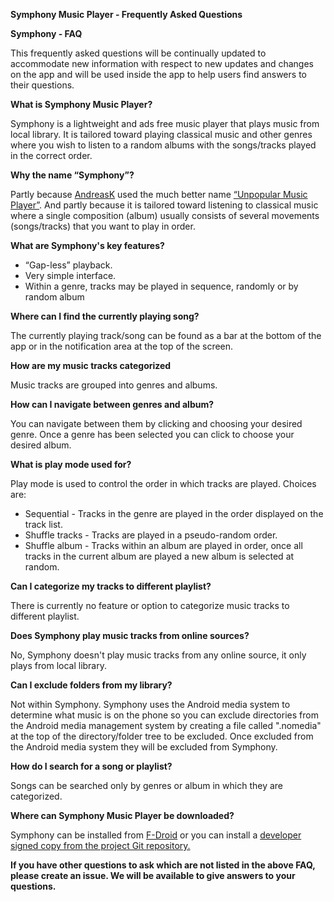 **Symphony Music Player - Frequently Asked Questions**

**Symphony - FAQ**

This frequently asked questions will be continually updated to accommodate new information with respect to new updates and changes on the app and will be used inside the app to help users find answers to their questions.

**What is Symphony Music Player?**

Symphony is a lightweight and ads free music player that plays music from local library. It is tailored toward playing classical music and other genres where you wish to listen to a random albums with the songs/tracks played in the correct order.

**Why the name “Symphony”?**

Partly because [AndreasK](https://gitlab.com/AndreasK/unpopular-music-player) used the much better name [“Unpopular Music Player”](https://f-droid.org/packages/de.kromke.andreas.unpopmusicplayerfree/). And partly because it is tailored toward listening to classical music where a single composition (album) usually consists of several movements (songs/tracks) that you want to play in order.

**What are Symphony's key features?**

* “Gap-less” playback.
* Very simple interface.
* Within a genre, tracks may be played in sequence, randomly or by random album


**Where can I find the currently playing song?**

The currently playing track/song can be found as a bar at the bottom of the app or in the notification area at the top of the screen.


**How are my music tracks categorized**

Music tracks are grouped into genres and albums.


**How can I navigate between genres and album?**

You can navigate between them by clicking and choosing your desired genre. Once a genre has been selected you can click to choose your desired album.


**What is play mode used for?**

Play mode is used to control the order in which tracks are played. Choices are:
* Sequential - Tracks in the genre are played in the order displayed on the track list.
* Shuffle tracks - Tracks are played in a pseudo-random order.
* Shuffle album - Tracks within an album are played in order, once all tracks in the current album are played a new album is selected at random.


**Can I categorize my tracks to different playlist?**

There is currently no feature or option to categorize music tracks to different playlist.


**Does Symphony play music tracks from online sources?**

No, Symphony doesn't play music tracks from any online source, it only plays from local library.


**Can I exclude folders from my library?**

Not within Symphony. Symphony uses the Android media system to determine what music is on the phone so you can exclude directories from the Android media management system by creating a file called ".nomedia" at the top of the directory/folder tree to be excluded. Once excluded from the Android media system they will be excluded from Symphony.


**How do I search for a song or playlist?**

Songs can be searched only by genres or album in which they are categorized.


**Where can Symphony Music Player be downloaded?**

Symphony can be installed from [F-Droid](https://f-droid.org/packages/org.fitchfamily.android.symphony/) or you can install a [developer signed copy from the project Git repository.](app/release/app-release.apk)


**If you have other questions to ask which are not listed in the above FAQ, please create an issue. We will be available to give answers to your questions.**
